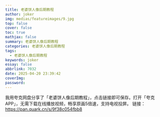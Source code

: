 ```yaml
---
title: 老婆饼人像后期教程
author: joker
img: medias/featureimages/9.jpg
top: false
cover: false
toc: true
mathjax: false
summary: 老婆饼人像后期教程
categories: 老婆饼人像后期教程
tags:
  - 老婆饼人像后期教程
keywords: joker
essay: false
abbrlink: 7032
date: 2025-04-20 23:39:42
coverImg:
password:
---
```


我用夸克网盘分享了「老婆饼人像后期教程」，点击链接即可保存。打开「夸克APP」，无需下载在线播放视频，畅享原画5倍速，支持电视投屏。
链接：https://pan.quark.cn/s/9f38c054fbb8
